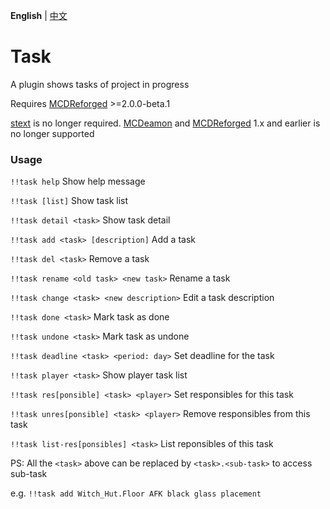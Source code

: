 **English** | [中文](./README_cn.md)

# Task

A plugin shows tasks of project in progress

Requires [MCDReforged](https://github.com/Fallen-Breath/MCDReforged) >=2.0.0-beta.1

[stext](https://github.com/TISUnion/stext) is no longer required. [MCDeamon](https://github.com/kafuuchino-desu/MCDaemon) and [MCDReforged](https://github.com/Fallen-Breath/MCDReforged) 1.x and earlier is no longer supported

### Usage

`!!task help` Show help message

`!!task [list]` Show task list

`!!task detail <task>` Show task detail

`!!task add <task> [description]` Add a task

`!!task del <task>` Remove a task

`!!task rename <old task> <new task>` Rename a task

`!!task change <task> <new description>` Edit a task description 

`!!task done <task>` Mark task as done

`!!task undone <task>` Mark task as undone

`!!task deadline <task> <period: day>` Set deadline for the task

`!!task player <task>` Show player task list

`!!task res[ponsible] <task> <player>` Set responsibles for this task

`!!task unres[ponsible] <task> <player>` Remove responsibles from this task

`!!task list-res[ponsibles] <task>` List reponsibles of this task

PS: All the `<task>` above can be replaced by `<task>.<sub-task>` to access sub-task

e.g. `!!task add Witch_Hut.Floor AFK black glass placement`
